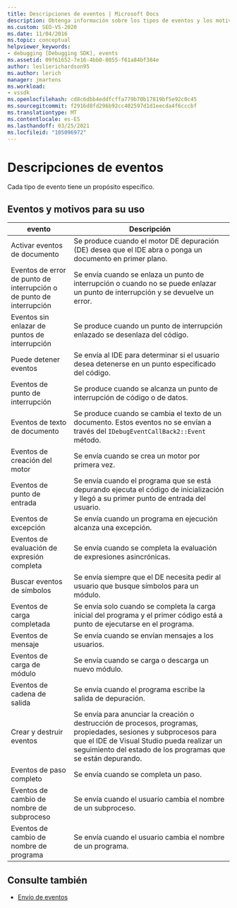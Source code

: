```yaml
---
title: Descripciones de eventos | Microsoft Docs
description: Obtenga información sobre los tipos de eventos y los motivos para su uso. Cada tipo de evento tiene un propósito específico.
ms.custom: SEO-VS-2020
ms.date: 11/04/2016
ms.topic: conceptual
helpviewer_keywords:
- debugging [Debugging SDK], events
ms.assetid: 09f61652-7e16-4bb0-8055-f61a84bf384e
author: leslierichardson95
ms.author: lerich
manager: jmartens
ms.workload:
- vssdk
ms.openlocfilehash: cd8c6dbb4eddfcffa779b70b17819bf5e92c0c45
ms.sourcegitcommit: f2916d8fd296b92cc402597d1d1eecda4f6cccbf
ms.translationtype: MT
ms.contentlocale: es-ES
ms.lasthandoff: 03/25/2021
ms.locfileid: "105096972"
---
```

# <a name="event-descriptions"></a>Descripciones de eventos
Cada tipo de evento tiene un propósito específico.

## <a name="events-and-the-reasons-for-their-use"></a>Eventos y motivos para su uso

|evento|Descripción|
|-----------|-----------------|
|Activar eventos de documento|Se produce cuando el motor DE depuración (DE) desea que el IDE abra o ponga un documento en primer plano.|
|Eventos de error de punto de interrupción o de punto de interrupción|Se envía cuando se enlaza un punto de interrupción o cuando no se puede enlazar un punto de interrupción y se devuelve un error.|
|Eventos sin enlazar de puntos de interrupción|Se produce cuando un punto de interrupción enlazado se desenlaza del código.|
|Puede detener eventos|Se envía al IDE para determinar si el usuario desea detenerse en un punto especificado del código.|
|Eventos de punto de interrupción|Se produce cuando se alcanza un punto de interrupción de código o de datos.|
|Eventos de texto de documento|Se produce cuando se cambia el texto de un documento. Estos eventos no se envían a través del `IDebugEventCallBack2::Event` método.|
|Eventos de creación del motor|Se envía cuando se crea un motor por primera vez.|
|Eventos de punto de entrada|Se envía cuando el programa que se está depurando ejecuta el código de inicialización y llegó a su primer punto de entrada del usuario.|
|Eventos de excepción|Se envía cuando un programa en ejecución alcanza una excepción.|
|Eventos de evaluación de expresión completa|Se envía cuando se completa la evaluación de expresiones asincrónicas.|
|Buscar eventos de símbolos|Se envía siempre que el DE necesita pedir al usuario que busque símbolos para un módulo.|
|Eventos de carga completada|Se envía solo cuando se completa la carga inicial del programa y el primer código está a punto de ejecutarse en el programa.|
|Eventos de mensaje|Se envía cuando se envían mensajes a los usuarios.|
|Eventos de carga de módulo|Se envía cuando se carga o descarga un nuevo módulo.|
|Eventos de cadena de salida|Se envía cuando el programa escribe la salida de depuración.|
|Crear y destruir eventos|Se envía para anunciar la creación o destrucción de procesos, programas, propiedades, sesiones y subprocesos para que el IDE de Visual Studio pueda realizar un seguimiento del estado de los programas que se están depurando.|
|Eventos de paso completo|Se envía cuando se completa un paso.|
|Eventos de cambio de nombre de subproceso|Se envía cuando el usuario cambia el nombre de un subproceso.|
|Eventos de cambio de nombre de programa|Se envía cuando el usuario cambia el nombre de un programa.|

## <a name="see-also"></a>Consulte también
- [Envío de eventos](../../extensibility/debugger/sending-events.md)
